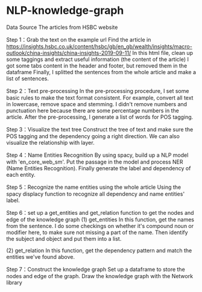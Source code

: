 # NLP-knowledge-graph

Data Source
The articles from HSBC website 

Step 1：Grab the text on the example url
Find the article in https://insights.hsbc.co.uk/content/hsbc/gb/en_gb/wealth/insights/macro-outlook/china-insights/china-insights-2019-09-11/
In this html file, clean up some taggings and extract useful information (the content of the article)
I got some tabs content in the header and footer, but removed them in the dataframe
Finally, I splitted the sentences from the whole article and make a list of sentences.


Step 2：Text pre-processing
In the pre-processing procedure, I set some basic rules to make the text format consistent.
For example, convert all text in lowercase, remove space and stemming.
I didn't remove numbers and punctuation here because there are some percentage numbers in the article.
After the pre-processing, I generate a list of words for POS tagging.


Step 3：Visualize the text tree
Construct the tree of text and make sure the POS tagging and the dependency going a right direction.
We can also visualize the relationship with layer.


Step 4：Name Entities Recognition
By using spacy, build up a NLP model with 'en_core_web_sm'.
Put the passage in the model and process NER (Name Entities Recognition).
Finally generate the label and dependency of each entity.


Step 5：Recognize the name entities using the whole article
Using the spacy displacy function to recognize all dependency and name entities' label.


Step 6：set up a get_entities and get_relation function to get the nodes and edge of the knowledge graph
(1) get_entities
In this function, get the names from the sentence.
I do some checkings on whether it's compound noun or modifier here, to make sure not missing a part of the name.
Then identify the subject and object and put them into a list.

(2) get_relation
In this function, get the dependency pattern and match the entities we've found above.


Step 7：Construct the knowledge graph
Set up a dataframe to store the nodes and edge of the graph.
Draw the knowledge graph with the Network library
